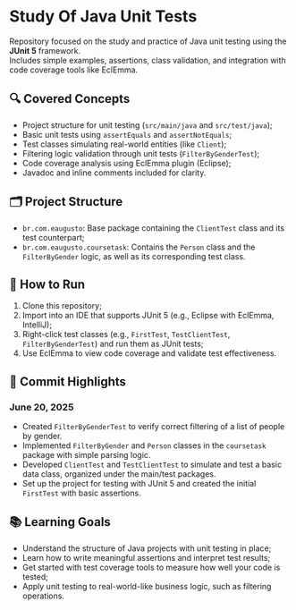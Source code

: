 <h1>Study Of Java Unit Tests</h1>
<p>
  Repository focused on the study and practice of Java unit testing using the <strong>JUnit 5</strong> framework.<br />
  Includes simple examples, assertions, class validation, and integration with code coverage tools like EclEmma.
</p>
<h2>🔍 Covered Concepts</h2>
<ul>
  <li>Project structure for unit testing (<code>src/main/java</code> and <code>src/test/java</code>);</li>
  <li>Basic unit tests using <code>assertEquals</code> and <code>assertNotEquals</code>;</li>
  <li>Test classes simulating real-world entities (like <code>Client</code>);</li>
  <li>Filtering logic validation through unit tests (<code>FilterByGenderTest</code>);</li>
  <li>Code coverage analysis using EclEmma plugin (Eclipse);</li>
  <li>Javadoc and inline comments included for clarity.</li>
</ul>
<h2>🗂️ Project Structure</h2>
<ul>
  <li><code>br.com.eaugusto</code>: Base package containing the <code>ClientTest</code> class and its test counterpart;</li>
  <li><code>br.com.eaugusto.coursetask</code>: Contains the <code>Person</code> class and the <code>FilterByGender</code> logic, as well as its corresponding test class.</li>
</ul>
<h2>🚀 How to Run</h2>
<ol>
  <li>Clone this repository;</li>
  <li>Import into an IDE that supports JUnit 5 (e.g., Eclipse with EclEmma, IntelliJ);</li>
  <li>Right-click test classes (e.g., <code>FirstTest</code>, <code>TestClientTest</code>, <code>FilterByGenderTest</code>) and run them as JUnit tests;</li>
  <li>Use EclEmma to view code coverage and validate test effectiveness.</li>
</ol>
<h2>📅 Commit Highlights</h2>
<h3>June 20, 2025</h3>
<ul>
  <li>Created <code>FilterByGenderTest</code> to verify correct filtering of a list of people by gender.</li>
  <li>Implemented <code>FilterByGender</code> and <code>Person</code> classes in the <code>coursetask</code> package with simple parsing logic.</li>
  <li>Developed <code>ClientTest</code> and <code>TestClientTest</code> to simulate and test a basic data class, organized under the main/test packages.</li>
  <li>Set up the project for testing with JUnit 5 and created the initial <code>FirstTest</code> with basic assertions.</li>
</ul>
<h2>📚 Learning Goals</h2>
<ul>
  <li>Understand the structure of Java projects with unit testing in place;</li>
  <li>Learn how to write meaningful assertions and interpret test results;</li>
  <li>Get started with test coverage tools to measure how well your code is tested;</li>
  <li>Apply unit testing to real-world-like business logic, such as filtering operations.</li>
</ul>
